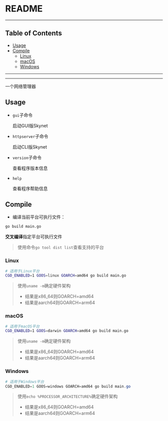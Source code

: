 # README

<!-- File: README.md -->
<!-- Author: YJ -->
<!-- Email: yj1516268@outlook.com -->
<!-- Created Time: 2023-10-27 14:44:26 -->

---

## Table of Contents

<!-- vim-markdown-toc GFM -->

* [Usage](#usage)
* [Compile](#compile)
  * [Linux](#linux)
  * [macOS](#macos)
  * [Windows](#windows)

<!-- vim-markdown-toc -->

---

<!------------------------------------->
<!--      _                     _    -->
<!--  ___| | ___   _ _ __   ___| |_  -->
<!-- / __| |/ / | | | '_ \ / _ \ __| -->
<!-- \__ \   <| |_| | | | |  __/ |_  -->
<!-- |___/_|\_\\__, |_| |_|\___|\__| -->
<!--           |___/                 -->
<!------------------------------------->

---

一个网络管理器

## Usage

- `gui`子命令

    启动GUI版Skynet

- `httpserver`子命令

    启动CLI版Skynet

- `version`子命令

    查看程序版本信息

- `help`

    查看程序帮助信息

## Compile

- 编译当前平台可执行文件：

```bash
go build main.go
```

**交叉编译**指定平台可执行文件

> 使用命令`go tool dist list`查看支持的平台

### Linux

```bash
# 适用于Linux平台
CGO_ENABLED=1 GOOS=linux GOARCH=amd64 go build main.go
```

> 使用`uname -m`确定硬件架构
>
> - 结果是x86_64则GOARCH=amd64
> - 结果是aarch64则GOARCH=arm64

### macOS

```bash
# 适用于macOS平台
CGO_ENABLED=1 GOOS=darwin GOARCH=amd64 go build main.go
```

> 使用`uname -m`确定硬件架构
>
> - 结果是x86_64则GOARCH=amd64
> - 结果是aarch64则GOARCH=arm64

### Windows

```powershell
# 适用于Windows平台
CGO_ENABLED=1 GOOS=windows GOARCH=amd64 go build main.go
```

> 使用`echo %PROCESSOR_ARCHITECTURE%`确定硬件架构
>
> - 结果是x86_64则GOARCH=amd64
> - 结果是aarch64则GOARCH=arm64

